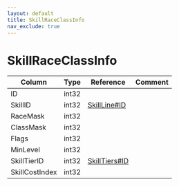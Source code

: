 ```yaml
---
layout: default
title: SkillRaceClassInfo
nav_exclude: true
---
```

# SkillRaceClassInfo

| Column | Type | Reference | Comment |
|--------|------|-----------|---------|
|ID|int32|||
|SkillID|int32|[SkillLine#ID](SkillLine)||
|RaceMask|int32|||
|ClassMask|int32|||
|Flags|int32|||
|MinLevel|int32|||
|SkillTierID|int32|[SkillTiers#ID](SkillTiers)||
|SkillCostIndex|int32|||
